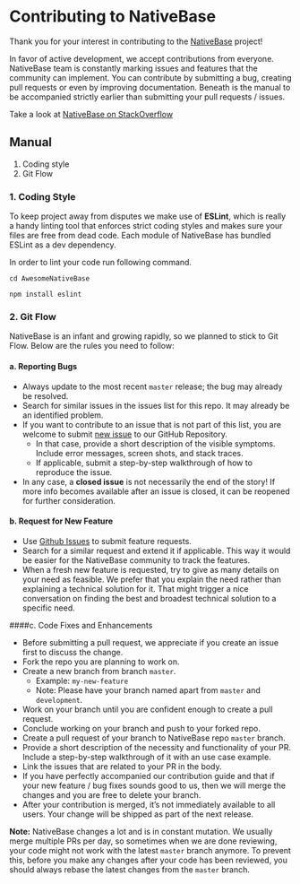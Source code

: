 # Contributing to NativeBase

Thank you for your interest in contributing to the [NativeBase](http://nativebase.io/) project!

In favor of active development, we accept contributions from everyone. NativeBase team is constantly marking issues and features that the community can implement. You can contribute by submitting a bug, creating pull requests or even by improving documentation. Beneath is the manual to be accompanied strictly earlier than submitting your pull requests / issues.

Take a look at [NativeBase on StackOverflow](http://stackoverflow.com/questions/tagged/native-base)


## Manual

1. Coding style
2. Git Flow


### 1. Coding Style

To keep project away from disputes we make use of **ESLint**, which is really a handy linting tool that enforces strict coding styles and makes sure your files are free from dead code. Each module of NativeBase has bundled ESLint as a dev dependency.

In order to lint your code run following command.

```
cd AwesomeNativeBase

npm install eslint
```


### 2. Git Flow

NativeBase is an infant and growing rapidly, so we planned to stick to Git Flow. Below are the rules you need to follow:

#### a. Reporting Bugs

-	Always update to the most recent `master` release; the bug may already be resolved.
-	Search for similar issues in the issues list for this repo. It may already be an identified problem.
-	If you want to contribute to an issue that is not part of this list, you are welcome to submit [new issue](https://github.com/GeekyAnts/NativeBase/issues/new) to our GitHub Repository.
	-	In that case, provide a short description of the visible symptoms. Include error messages, screen shots, and stack traces.
	-	If applicable, submit a step-by-step walkthrough of how to reproduce the issue.
-	In any case, a **closed issue** is not necessarily the end of the story! If more info becomes available after an issue is closed, it can be reopened for further consideration.


#### b. Request for New Feature

-	Use [Github Issues](https://github.com/GeekyAnts/NativeBase/issues) to submit feature requests.
-	Search for a similar request and extend it if applicable. This way it would be easier for the NativeBase community to track the features.
-	When a fresh new feature is requested, try to give as many details on your need as feasible. We prefer that you explain the need rather than explaining a technical solution for it. That might trigger a nice conversation on finding the best and broadest technical solution to a specific need.


####c. Code Fixes and Enhancements

-	Before submitting a pull request, we appreciate if you create an issue first to discuss the change.
-	Fork the repo you are planning to work on.
-	Create a new branch from branch `master`.
    -  Example: `my-new-feature`
    -  Note: Please have your branch named apart from `master` and `development`.
-	Work on your branch until you are confident enough to create a pull request.
-	Conclude working on your branch and push to your forked repo.
-	Create a pull request of your branch to NativeBase repo `master` branch.
-	Provide a short description of the necessity and functionality of your PR. Include a step-by-step walkthrough of it with an use case example.
-	Link the issues that are related to your PR in the body.
-	If you have perfectly accompanied our contribution guide and that if your new feature / bug fixes sounds good to us, then we will merge the changes and you are free to delete your branch.
-	After your contribution is merged, it’s not immediately available to all users. Your change will be shipped as part of the next release.


**Note:** NativeBase changes a lot and is in constant mutation. We usually merge multiple PRs per day, so sometimes when we are done reviewing, your code might not work with the latest `master` branch anymore. To prevent this, before you make any changes after your code has been reviewed, you should always rebase the latest changes from the `master` branch.

